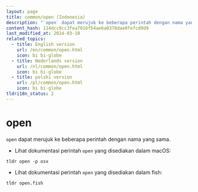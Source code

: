 ```yaml
---
layout: page
title: common/open (Indonesia)
description: "`open` dapat merujuk ke beberapa perintah dengan nama yang sama."
content_hash: 114dcc0cc3fea7016f54ae6a0378dae0fefcd9d9
last_modified_at: 2024-03-10
related_topics:
  - title: English version
    url: /en/common/open.html
    icon: bi bi-globe
  - title: Nederlands version
    url: /nl/common/open.html
    icon: bi bi-globe
  - title: polski version
    url: /pl/common/open.html
    icon: bi bi-globe
tldri18n_status: 2
---
```

# open

`open` dapat merujuk ke beberapa perintah dengan nama yang sama.

- Lihat dokumentasi perintah `open` yang disediakan dalam macOS:

`tldr open -p osx`

- Lihat dokumentasi perintah `open` yang disediakan dalam fish:

`tldr open.fish`
